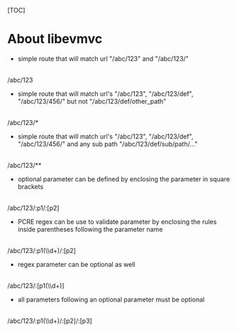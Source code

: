 [TOC]

# About libevmvc

* simple route that will match url "/abc/123" and "/abc/123/"
<br/>
/abc/123

* simple route that will match url's "/abc/123", "/abc/123/def", "/abc/123/456/" but not "/abc/123/def/other_path"
<br/>
/abc/123/*

* simple route that will match url's "/abc/123", "/abc/123/def", "/abc/123/456/" and any sub path "/abc/123/def/sub/path/..."
<br/>
/abc/123/**

* optional parameter can be defined by enclosing the parameter in square brackets
<br/>
/abc/123/:p1/:[p2]

* PCRE regex can be use to validate parameter by enclosing the rules inside parentheses following the parameter name
<br/>
/abc/123/:p1(\\d+)/:[p2]

* regex parameter can be optional as well
<br/>
/abc/123/:[p1(\\d+)]

* all parameters following an optional parameter must be optional
<br/>
/abc/123/:p1(\\d+)/:[p2]/:[p3]

